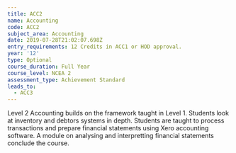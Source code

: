 ```yaml
---
title: ACC2
name: Accounting
code: ACC2
subject_area: Accounting
date: 2019-07-28T21:02:07.698Z
entry_requirements: 12 Credits in ACC1 or HOD approval.
year: '12'
type: Optional
course_duration: Full Year
course_level: NCEA 2
assessment_type: Achievement Standard
leads_to:
  - ACC3
---
```

Level 2 Accounting builds on the framework taught in Level 1. Students look at inventory and debtors systems in depth. Students are taught to process transactions and prepare financial statements using Xero accounting software. A module on analysing and interpretting financial statements conclude the course.
